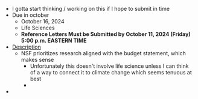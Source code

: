 - I gotta start thinking / working on this if I hope to submit in time
- Due in october
	- October 16, 2024
	- Life Sciences
	- **Reference Letters Must be Submitted by October 11, 2024 (Friday) 5:00 p.m. EASTERN TIME**
- [Description](https://new.nsf.gov/funding/opportunities/nsf-graduate-research-fellowship-program-grfp/nsf24-591/solicitation)
	- NSF prioritizes research aligned with the budget statement, which makes sense
		- Unfortunately this doesn't involve life science unless I can think of a way to connect it to climate change which seems tenuous at best
		-
-